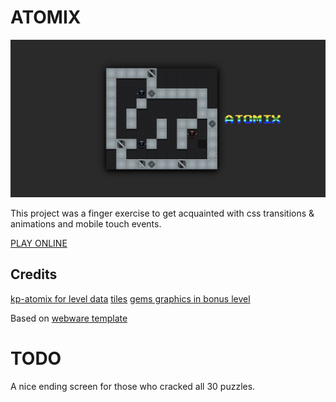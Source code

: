# ATOMIX
![alt screenshot](atomix.png)

This project was a finger exercise to get acquainted with css transitions & animations and mobile touch events.

[PLAY ONLINE](https://andremichelle.github.io/atomix/)

## Credits
[kp-atomix for level data](https://github.com/figlief/kp-atomix)
[tiles](https://marketplace.roll20.net/browse/set/1108/scifi-modular-tiles)
[gems graphics in bonus level](https://graphicriver.net/item/gems-icons/19900411)

Based on [webware template](https://github.com/andremichelle/webware/)

# TODO
A nice ending screen for those who cracked all 30 puzzles.

